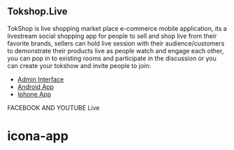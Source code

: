 
## Tokshop.Live


TokShop is live shopping market place e-commerce mobile application, its a livestream social shopping app for people to sell and shop live from their favorite brands, sellers can hold live session with their audience/customers to demonstrate their products live as people watch and engage each other, you can pop in to existing rooms and participate in the discussion or you can create your tokshow and invite people to join:

- [Admin Interface](http://admin.tokshopping.live/)
- [Android App](https://play.google.com/store/apps/details?id=com.iconaapp.live)
- [Iphone App](https://apps.apple.com/us/app/itunes-connect/id1630634917)

FACEBOOK AND YOUTUBE Live
# icona-app
